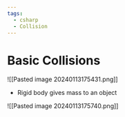 ```yaml
---
tags:
  - csharp
  - Collision
---
```

# Basic Collisions
![[Pasted image 20240113175431.png]]

* Rigid body gives mass to an object

![[Pasted image 20240113175740.png]]

